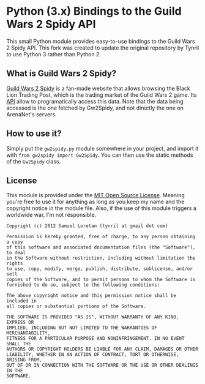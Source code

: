 Python (3.x) Bindings to the Guild Wars 2 Spidy API
=============================================

This small Python module provides easy-to-use bindings to the Guild Wars 2 Spidy API. This fork was created to update the original repository by Tynril to use Python 3 rather than Python 2.

What is Guild Wars 2 Spidy?
---------------------------

[Guild Wars 2 Spidy](http://www.gw2spidy.com) is a fan-made website that allows browsing the Black Lion Trading Post, which is the trading market of the Guild Wars 2 game. Its [API](https://github.com/rubensayshi/gw2spidy/wiki/API-v0.9) allow to programatically access this data. Note that the data being accessed is the one fetched by Gw2Spidy, and not directly the one on ArenaNet's servers.

How to use it?
--------------

Simply put the `gw2spidy.py` module somewhere in your project, and import it with `from gw2spidy import Gw2Spidy`. You can then use the static methods of the `Gw2Spidy` class.

License
-------

This module is provided under the [MIT Open Source License](http://opensource.org/licenses/MIT). Meaning you're free to use it for anything as long as you keep my name and the copyright notice in the module file. Also, if the use of this module triggers a worldwide war, I'm not responsible.

    Copyright (c) 2012 Samuel Loretan (tynril at gmail dot com)
    
    Permission is hereby granted, free of charge, to any person obtaining a copy
    of this software and associated documentation files (the "Software"), to deal
    in the Software without restriction, including without limitation the rights
    to use, copy, modify, merge, publish, distribute, sublicense, and/or sell
    copies of the Software, and to permit persons to whom the Software is
    furnished to do so, subject to the following conditions:
    
    The above copyright notice and this permission notice shall be included in
    all copies or substantial portions of the Software.
    
    THE SOFTWARE IS PROVIDED "AS IS", WITHOUT WARRANTY OF ANY KIND, EXPRESS OR
    IMPLIED, INCLUDING BUT NOT LIMITED TO THE WARRANTIES OF MERCHANTABILITY,
    FITNESS FOR A PARTICULAR PURPOSE AND NONINFRINGEMENT. IN NO EVENT SHALL THE
    AUTHORS OR COPYRIGHT HOLDERS BE LIABLE FOR ANY CLAIM, DAMAGES OR OTHER
    LIABILITY, WHETHER IN AN ACTION OF CONTRACT, TORT OR OTHERWISE, ARISING FROM,
    OUT OF OR IN CONNECTION WITH THE SOFTWARE OR THE USE OR OTHER DEALINGS IN THE
    SOFTWARE.
